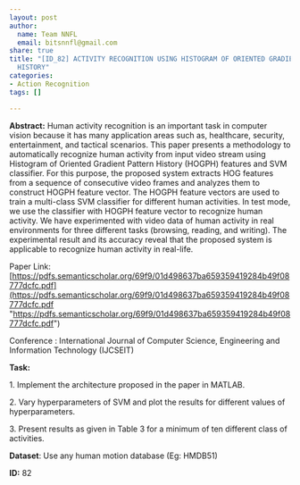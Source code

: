```yaml
---
layout: post
author:
  name: Team NNFL
  email: bitsnnfl@gmail.com
share: true
title: "[ID_82] ACTIVITY RECOGNITION USING HISTOGRAM OF ORIENTED GRADIENT PATTERN
  HISTORY"
categories:
- Action Recognition
tags: []

---
```

**Abstract:** Human activity recognition is an important task in computer vision because it has many application areas such as, healthcare, security, entertainment, and tactical scenarios. This paper presents a methodology to automatically recognize human activity from input video stream using Histogram of Oriented Gradient Pattern History (HOGPH) features and SVM classifier. For this purpose, the proposed system extracts HOG features from a sequence of consecutive video frames and analyzes them to construct HOGPH feature vector. The HOGPH feature vectors are used to train a multi-class SVM classifier for different human activities. In test mode, we use the classifier with HOGPH feature vector to recognize human activity. We have experimented with video data of human activity in real environments for three different tasks (browsing, reading, and writing). The experimental result and its accuracy reveal that the proposed system is applicable to recognize human activity in real-life.

Paper Link: [https://pdfs.semanticscholar.org/69f9/01d498637ba659359419284b49f08777dcfc.pdf](https://pdfs.semanticscholar.org/69f9/01d498637ba659359419284b49f08777dcfc.pdf "https://pdfs.semanticscholar.org/69f9/01d498637ba659359419284b49f08777dcfc.pdf")

Conference : International Journal of Computer Science, Engineering and Information Technology (IJCSEIT)

**Task:**

1\. Implement the architecture proposed in the paper in MATLAB.

2\. Vary hyperparameters of SVM and plot the results for different values of hyperparameters.

3\. Present results as given in Table 3 for a minimum of ten different class of activities.

**Dataset**: Use any human motion database (Eg: HMDB51)

**ID:** 82